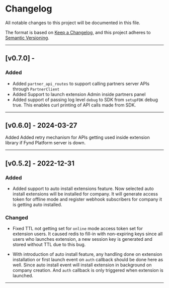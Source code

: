 # Changelog
All notable changes to this project will be documented in this file.

The format is based on [Keep a Changelog](https://keepachangelog.com/en/1.0.0/),
and this project adheres to [Semantic Versioning](https://semver.org/spec/v2.0.0.html).

---
## [v0.7.0] -
### Added
- Added `partner_api_routes` to support calling partners server APIs through `PartnerClient`
- Added Support to launch extension Admin inside partners panel
- Added support of passing log level `debug` to SDK from `setupFDK` debug true. This enables curl printing of API calls made from SDK.

---

## [v0.6.0] - 2024-03-27
Added
Added retry mechanism for APIs getting used inside extension library if Fynd Platform server is down.

---
## [v0.5.2] - 2022-12-31
### Added
- Added support to auto install extensions feature. Now selected auto install extensions will be installed for company. It will generate access token for offline mode and register webhook subscribers for company it is getting auto installed.

### Changed
- Fixed TTL not getting set for `online` mode access token set for extension users. It caused redis to fill-in with non-expiring keys since all users who launches extension, a new session key is generated and stored without TTL due to this bug. 

- With introduction of auto install feature, any handling done on extension installation or first launch event on `auth` callback should be done here as well. Since auto install event will install extension in background on company creation. And `auth` callback is only triggered when extension is launched.
---